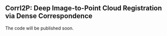 ## CorrI2P: Deep Image-to-Point Cloud Registration via Dense Correspondence
The code will be published soon.
